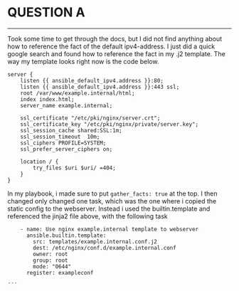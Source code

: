 # QUESTION A
-------
Took some time to get through the docs, but I did not find anything about how to reference the fact of the default ipv4-address. I just did a quick 
google search and found how to reference the fact in my .j2 template. The way my template looks right now is the code below. 
```
server {
    listen {{ ansible_default_ipv4.address }}:80;
    listen {{ ansible_default_ipv4.address }}:443 ssl;
    root /var/www/example.internal/html;
    index index.html;
    server_name example.internal;

    ssl_certificate "/etc/pki/nginx/server.crt";
    ssl_certificate_key "/etc/pki/nginx/private/server.key";
    ssl_session_cache shared:SSL:1m;
    ssl_session_timeout  10m;
    ssl_ciphers PROFILE=SYSTEM;
    ssl_prefer_server_ciphers on;

    location / {
        try_files $uri $uri/ =404;
    }
}
```

In my playbook, i made sure to put `gather_facts: true` at the top. I then changed only changed one task, which was the one where i copied the static
config to the webserver. Instead i used the builtin.template and referenced the jinja2 file above, with the following task 
```
    - name: Use nginx example.internal template to webserver
      ansible.builtin.template:
        src: templates/example.internal.conf.j2
        dest: /etc/nginx/conf.d/example.internal.conf
        owner: root
        group: root
        mode: "0644"
      register: exampleconf

´´´ 
